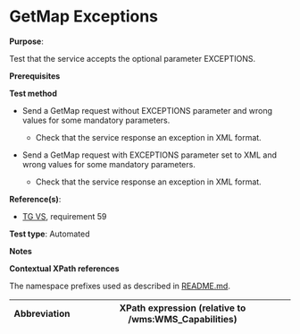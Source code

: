 # GetMap Exceptions

**Purpose**: 

Test that the service accepts the optional parameter EXCEPTIONS.

**Prerequisites**

**Test method**

* Send a GetMap request without EXCEPTIONS parameter and wrong values for some mandatory parameters.

    * Check that the service response an exception in XML format.

* Send a GetMap request with EXCEPTIONS parameter set to XML and wrong values for some mandatory parameters.

    * Check that the service response an exception in XML format.

**Reference(s)**:

* [TG VS](./README.md#ref_TG_VS), requirement 59

**Test type**: Automated

**Notes**

**Contextual XPath references**

The namespace prefixes used as described in [README.md](./README.md#namespaces).

Abbreviation                                               |  XPath expression (relative to /wms:WMS_Capabilities)
---------------------------------------------------------- | -------------------------------------------------------------------------
